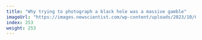 ```yaml
---
title: "Why trying to photograph a black hole was a massive gamble"
imageUrl: "https://images.newscientist.com/wp-content/uploads/2023/10/03154918/SEI_174436548.jpg?width=788"
index: 253
weight: 253
---
```

